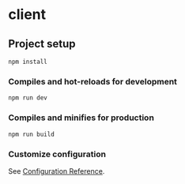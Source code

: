 # client

## Project setup
```
npm install
```

### Compiles and hot-reloads for development
```
npm run dev
```

### Compiles and minifies for production
```
npm run build
```


### Customize configuration
See [Configuration Reference](https://cli.vuejs.org/config/).
